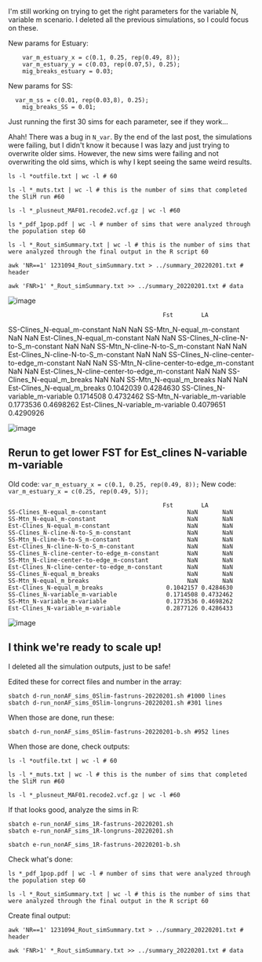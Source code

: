 
I'm still working on trying to get the right parameters for the variable N, variable m scenario.
I deleted all the previous simulations, so I could focus on these.

New params for Estuary:
```
	var_m_estuary_x = c(0.1, 0.25, rep(0.49, 8));
	var_m_estuary_y = c(0.03, rep(0.07,5), 0.25);
	mig_breaks_estuary = 0.03;
```

New params for SS:
```
  var_m_ss = c(0.01, rep(0.03,8), 0.25);
	mig_breaks_SS = 0.01;
```

Just running the first 30 sims for each parameter, see if they work...

Ahah! There was a bug in `N_var`. By the end of the last post, the simulations were failing, but I didn't know it because I was lazy and just trying to overwrite 
older sims. However, the new sims were failing and not overwriting the old sims, which is why I kept seeing the same weird results.

```
ls -l *outfile.txt | wc -l # 60

ls -l *_muts.txt | wc -l # this is the number of sims that completed the SliM run #60

ls -l *_plusneut_MAF01.recode2.vcf.gz | wc -l #60

ls *_pdf_1pop.pdf | wc -l # number of sims that were analyzed through the population step 60

ls -l *_Rout_simSummary.txt | wc -l # this is the number of sims that were analyzed through the final output in the R script 60

awk 'NR==1' 1231094_Rout_simSummary.txt > ../summary_20220201.txt # header

awk 'FNR>1' *_Rout_simSummary.txt >> ../summary_20220201.txt # data
```

![image](https://user-images.githubusercontent.com/6870125/154498620-91946d76-601a-4bfa-a817-b7e08ff12358.png)

                                                Fst        LA
SS-Clines_N-equal_m-constant                       NaN       NaN
SS-Mtn_N-equal_m-constant                          NaN       NaN
Est-Clines_N-equal_m-constant                      NaN       NaN
SS-Clines_N-cline-N-to-S_m-constant                NaN       NaN
SS-Mtn_N-cline-N-to-S_m-constant                   NaN       NaN
Est-Clines_N-cline-N-to-S_m-constant               NaN       NaN
SS-Clines_N-cline-center-to-edge_m-constant        NaN       NaN
SS-Mtn_N-cline-center-to-edge_m-constant           NaN       NaN
Est-Clines_N-cline-center-to-edge_m-constant       NaN       NaN
SS-Clines_N-equal_m_breaks                         NaN       NaN
SS-Mtn_N-equal_m_breaks                            NaN       NaN
Est-Clines_N-equal_m_breaks                  0.1042039 0.4284630
SS-Clines_N-variable_m-variable              0.1714508 0.4732462
SS-Mtn_N-variable_m-variable                 0.1773536 0.4698262
Est-Clines_N-variable_m-variable             0.4079651 0.4290926

![image](https://user-images.githubusercontent.com/6870125/154498948-d3c8ad48-322a-48d1-a289-98d33387d501.png)


## Rerun to get lower FST for Est_clines N-variable m-variable

Old code: `var_m_estuary_x = c(0.1, 0.25, rep(0.49, 8));`
New code: `var_m_estuary_x = c(0.25, rep(0.49, 5));`

```
                                            Fst        LA
SS-Clines_N-equal_m-constant                       NaN       NaN
SS-Mtn_N-equal_m-constant                          NaN       NaN
Est-Clines_N-equal_m-constant                      NaN       NaN
SS-Clines_N-cline-N-to-S_m-constant                NaN       NaN
SS-Mtn_N-cline-N-to-S_m-constant                   NaN       NaN
Est-Clines_N-cline-N-to-S_m-constant               NaN       NaN
SS-Clines_N-cline-center-to-edge_m-constant        NaN       NaN
SS-Mtn_N-cline-center-to-edge_m-constant           NaN       NaN
Est-Clines_N-cline-center-to-edge_m-constant       NaN       NaN
SS-Clines_N-equal_m_breaks                         NaN       NaN
SS-Mtn_N-equal_m_breaks                            NaN       NaN
Est-Clines_N-equal_m_breaks                  0.1042157 0.4284630
SS-Clines_N-variable_m-variable              0.1714508 0.4732462
SS-Mtn_N-variable_m-variable                 0.1773536 0.4698262
Est-Clines_N-variable_m-variable             0.2877126 0.4286433
```

![image](https://user-images.githubusercontent.com/6870125/154659249-31f16613-f23c-4841-8799-794b6949e2fd.png)


## I think we're ready to scale up!

I deleted all the simulation outputs, just to be safe!

Edited these for correct files and number in the array:
```
sbatch d-run_nonAF_sims_0Slim-fastruns-20220201.sh #1000 lines
sbatch d-run_nonAF_sims_0Slim-longruns-20220201.sh #301 lines
```

When those are done, run these:
```
sbatch d-run_nonAF_sims_0Slim-fastruns-20220201-b.sh #952 lines
```

When those are done, check outputs:
```
ls -l *outfile.txt | wc -l # 60

ls -l *_muts.txt | wc -l # this is the number of sims that completed the SliM run #60

ls -l *_plusneut_MAF01.recode2.vcf.gz | wc -l #60
```

If that looks good, analyze the sims in R:
```
sbatch e-run_nonAF_sims_1R-fastruns-20220201.sh
sbatch e-run_nonAF_sims_1R-longruns-20220201.sh
```

```
sbatch e-run_nonAF_sims_1R-fastruns-20220201-b.sh
```

Check what's done: 
```
ls *_pdf_1pop.pdf | wc -l # number of sims that were analyzed through the population step 60

ls -l *_Rout_simSummary.txt | wc -l # this is the number of sims that were analyzed through the final output in the R script 60
```

Create final output:
```
awk 'NR==1' 1231094_Rout_simSummary.txt > ../summary_20220201.txt # header

awk 'FNR>1' *_Rout_simSummary.txt >> ../summary_20220201.txt # data
```
